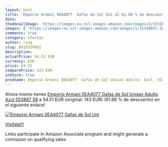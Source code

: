 ```yaml
---
layout: post
title: 'Emporio Armani 0EA4077  Gafas de Sol Uni al 61.88 % de descuento'
date: 
thumbnailImage: 'https://images-eu.ssl-images-amazon.com/images/I/31%2BAYC-ZWWL._SL200_.jpg'
images: [ 'https://images-eu.ssl-images-amazon.com/images/I/31%2BAYC-ZWWL._SL200_.jpg' ]
comments: true
category: ofertas
author: ring
slug: B01E93PKB2
description:
actualPrice: 54.51 EUR
currency: EUR
price: 54.51
comparePrice: 143 EUR
inStock: true
prodname: Emporio Armani 0EA4077  Gafas de Sol Unisex Adulto  Azul  553887   58
---
```


Ahora mismo tienes [Emporio Armani 0EA4077  Gafas de Sol Unisex Adulto  Azul  553887   58](https://www.amazon.es/dp/B01E93PKB2/?tag=tolees-21) a 54.51 EUR (original: 143 EUR) (61.88 %  de descuento) en el siguiente enlace!

[![Emporio Armani 0EA4077  Gafas de Sol Uni](https://images-eu.ssl-images-amazon.com/images/I/31%2BAYC-ZWWL._SL200_.jpg)](https://www.amazon.es/dp/B01E93PKB2/?tag=tolees-21)

[Visítala!!!](https://www.amazon.es/dp/B01E93PKB2/?tag=tolees-21)

Links participate in Amazon Associate program and might generate a comission on qualifying sales
